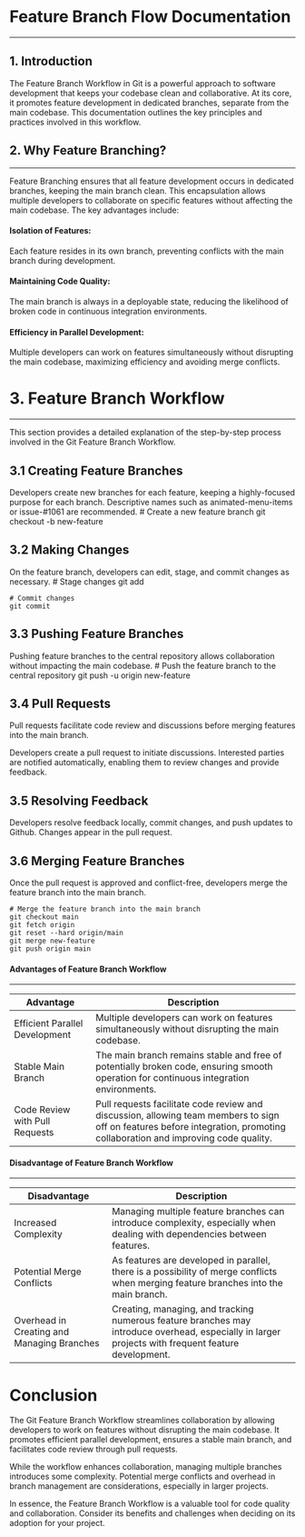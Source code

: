 # Feature Branch Flow Documentation
---
## 1. Introduction
The Feature Branch Workflow in Git is a powerful approach to software development that keeps your codebase clean and collaborative. At its core, it promotes feature development in dedicated branches, separate from the main codebase. This documentation outlines the key principles and practices involved in this workflow.

## 2. Why Feature Branching?
---
Feature Branching ensures that all feature development occurs in dedicated branches, keeping the main branch clean. This encapsulation allows multiple developers to collaborate on specific features without affecting the main codebase. The key advantages include:

#### Isolation of Features: 
Each feature resides in its own branch, preventing conflicts with the main branch during development.

#### Maintaining Code Quality: 
The main branch is always in a deployable state, reducing the likelihood of broken code in continuous integration environments.

#### Efficiency in Parallel Development: 
Multiple developers can work on features simultaneously without disrupting the main codebase, maximizing efficiency and avoiding merge conflicts.

# 3. Feature Branch Workflow
---
This section provides a detailed explanation of the step-by-step process involved in the Git Feature Branch Workflow.
## 3.1 Creating Feature Branches
Developers create new branches for each feature, keeping a highly-focused purpose for each branch. Descriptive names such as animated-menu-items or issue-#1061 are recommended.
    # Create a new feature branch
    git checkout -b new-feature

## 3.2 Making Changes
On the feature branch, developers can edit, stage, and commit changes as necessary.
    # Stage changes
    git add <some-file>

    # Commit changes
    git commit

## 3.3 Pushing Feature Branches
Pushing feature branches to the central repository allows collaboration without impacting the main codebase.
    # Push the feature branch to the central repository
    git push -u origin new-feature

## 3.4 Pull Requests
Pull requests facilitate code review and discussions before merging features into the main branch.

Developers create a pull request to initiate discussions.
Interested parties are notified automatically, enabling them to review changes and provide feedback.

## 3.5 Resolving Feedback
Developers resolve feedback locally, commit changes, and push updates to Github. Changes appear in the pull request.

## 3.6 Merging Feature Branches
Once the pull request is approved and conflict-free, developers merge the feature branch into the main branch.

    # Merge the feature branch into the main branch
    git checkout main
    git fetch origin
    git reset --hard origin/main
    git merge new-feature
    git push origin main

#### Advantages of Feature Branch Workflow
---
| **Advantage**                                | **Description**                                                                                         |
|----------------------------------------------|---------------------------------------------------------------------------------------------------------|
| Efficient Parallel Development              | Multiple developers can work on features simultaneously without disrupting the main codebase.          |
| Stable Main Branch                           | The main branch remains stable and free of potentially broken code, ensuring smooth operation for continuous integration environments. |
| Code Review with Pull Requests               | Pull requests facilitate code review and discussion, allowing team members to sign off on features before integration, promoting collaboration and improving code quality. |

#### Disadvantage of Feature Branch Workflow
---

| **Disadvantage**                             | **Description**                                                                                         |
|----------------------------------------------|---------------------------------------------------------------------------------------------------------|
| Increased Complexity                        | Managing multiple feature branches can introduce complexity, especially when dealing with dependencies between features. |
| Potential Merge Conflicts                    | As features are developed in parallel, there is a possibility of merge conflicts when merging feature branches into the main branch. |
| Overhead in Creating and Managing Branches   | Creating, managing, and tracking numerous feature branches may introduce overhead, especially in larger projects with frequent feature development. |

# Conclusion

The Git Feature Branch Workflow streamlines collaboration by allowing developers to work on features without disrupting the main codebase. It promotes efficient parallel development, ensures a stable main branch, and facilitates code review through pull requests.

While the workflow enhances collaboration, managing multiple branches introduces some complexity. Potential merge conflicts and overhead in branch management are considerations, especially in larger projects.

In essence, the Feature Branch Workflow is a valuable tool for code quality and collaboration. Consider its benefits and challenges when deciding on its adoption for your project.

